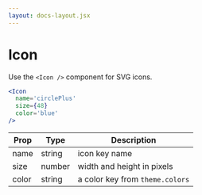 ```yaml
---
layout: docs-layout.jsx
---
```


# Icon

Use the `<Icon />` component for SVG icons.

```jsx
<Icon
  name='circlePlus'
  size={48}
  color='blue'
/>
```

Prop | Type | Description
---|---|---
name | string | icon key name
size | number | width and height in pixels
color | string | a color key from `theme.colors`

